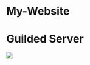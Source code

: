 # My-Website

# Guilded Server

<a href="https://guilded.gg/Yeikzy">
    <img src="https://i.imgur.com/bMGDOcc.png" />
  </a>
